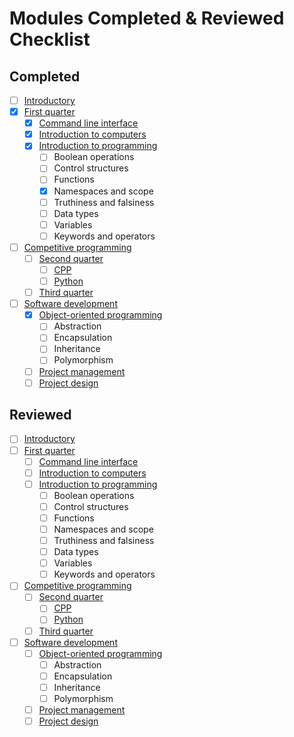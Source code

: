 # Modules Completed & Reviewed Checklist

## Completed

- [ ] [Introductory](./README.md)
- [x] [First quarter](./first-quarter/README.md)
  - [x] [Command line interface](./first-quarter/command-line-interface/README.md)
  - [x] [Introduction to computers](./first-quarter/introduction-to-computers/README.md)
  - [x] [Introduction to programming](./first-quarter/introduction-to-programming/README.md)
    - [ ] Boolean operations
    - [ ] Control structures
    - [ ] Functions
    - [x] Namespaces and scope
    - [ ] Truthiness and falsiness
    - [ ] Data types
    - [ ] Variables
    - [ ] Keywords and operators
- [ ] [Competitive programming](./competitive-programming/README.md)
  - [ ] [Second quarter](./competitive-programming/second-quarter/README.md)
    - [ ] [CPP](./competitive-programming/second-quarter/cpp/README.md)
    - [ ] [Python](./competitive-programming/second-quarter/python/README.md)
  - [ ] [Third quarter](./competitive-programming/third-quarter/README.md)
- [ ] [Software development](./software-development/README.md)
  - [x] [Object-oriented programming](./first-quarter/object-oriented-programming/README.md)
    - [ ] Abstraction
    - [ ] Encapsulation
    - [ ] Inheritance
    - [ ] Polymorphism
  - [ ] [Project management](./software-development/project-management/README.md)
  - [ ] [Project design](./software-development/project-design/README.md)

## Reviewed

- [ ] [Introductory](./README.md)
- [ ] [First quarter](./first-quarter/README.md)
  - [ ] [Command line interface](./first-quarter/command-line-interface/README.md)
  - [ ] [Introduction to computers](./first-quarter/introduction-to-computers/README.md)
  - [ ] [Introduction to programming](./first-quarter/introduction-to-programming/README.md)
    - [ ] Boolean operations
    - [ ] Control structures
    - [ ] Functions
    - [ ] Namespaces and scope
    - [ ] Truthiness and falsiness
    - [ ] Data types
    - [ ] Variables
    - [ ] Keywords and operators
- [ ] [Competitive programming](./competitive-programming/README.md)
  - [ ] [Second quarter](./competitive-programming/second-quarter/README.md)
    - [ ] [CPP](./competitive-programming/second-quarter/cpp/README.md)
    - [ ] [Python](./competitive-programming/second-quarter/python/README.md)
  - [ ] [Third quarter](./competitive-programming/third-quarter/README.md)
- [ ] [Software development](./software-development/README.md)
  - [ ] [Object-oriented programming](./first-quarter/object-oriented-programming/README.md)
    - [ ] Abstraction
    - [ ] Encapsulation
    - [ ] Inheritance
    - [ ] Polymorphism
  - [ ] [Project management](./software-development/project-management/README.md)
  - [ ] [Project design](./software-development/project-design/README.md)
